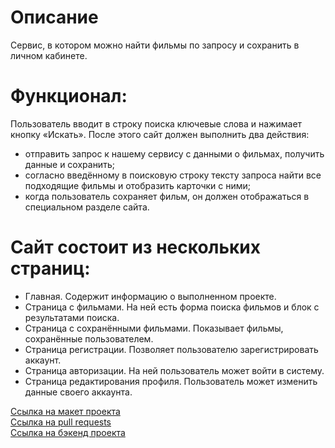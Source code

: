 # Описание

Сервис, в котором можно найти фильмы по запросу и сохранить в личном кабинете.

# Функционал:

Пользователь вводит в строку поиска ключевые слова и нажимает кнопку «Искать». После этого сайт должен выполнить два действия:

- отправить запрос к нашему сервису с данными о фильмах, получить данные и сохранить;
- согласно введённому в поисковую строку тексту запроса найти все подходящие фильмы и отобразить карточки с ними;
- когда пользователь сохраняет фильм, он должен отображаться в специальном разделе сайта.

# Сайт состоит из нескольких страниц:

- Главная. Содержит информацию о выполненном проекте.
- Страница с фильмами. На ней есть форма поиска фильмов и блок с результатами поиска.
- Страница с сохранёнными фильмами. Показывает фильмы, сохранённые пользователем.
- Страница регистрации. Позволяет пользователю зарегистрировать аккаунт.
- Страница авторизации. На ней пользователь может войти в систему.
- Страница редактирования профиля. Пользователь может изменить данные своего аккаунта.

[Ссылка на макет проекта](https://disk.yandex.ru/d/3N2R8Cbizw67RA)\
[Ссылка на pull requests](https://github.com/AlexeyPakhomov/movies-explorer-frontend/pull/3#pullrequestreview-1495431759)\
[Ссылка на бэкенд проекта](https://github.com/AlexeyPakhomov/movies-explorer-api)
